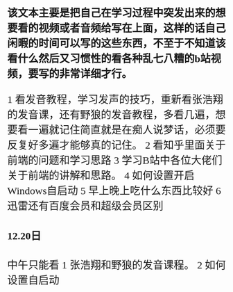 <font size="5" face="楷体">

**该文本主要是把自己在学习过程中突发出来的想要看的视频或者音频给写在上面，这样的话自己闲暇的时间可以写的这些东西，不至于不知道该看什么然后又习惯性的看各种乱七八糟的b站视频，要写的非常详细才行。**

1 看发音教程，学习发声的技巧，重新看张浩翔的发音课，还有野狼的发音教程，多看几遍，想要看一遍就记住简直就是在痴人说梦话，必须要反复好多遍才能够真的记住。
2 看知乎里面关于前端的问题和学习思路
3 学习B站中各位大佬们关于前端的讲解和思路。
4 如何设置开启Windows自启动
5 早上晚上吃什么东西比较好
6 迅雷还有百度会员和超级会员区别



#### 12.20日
中午只能看
1 张浩翔和野狼的发音课程。
2 如何设置自启动




</font>
